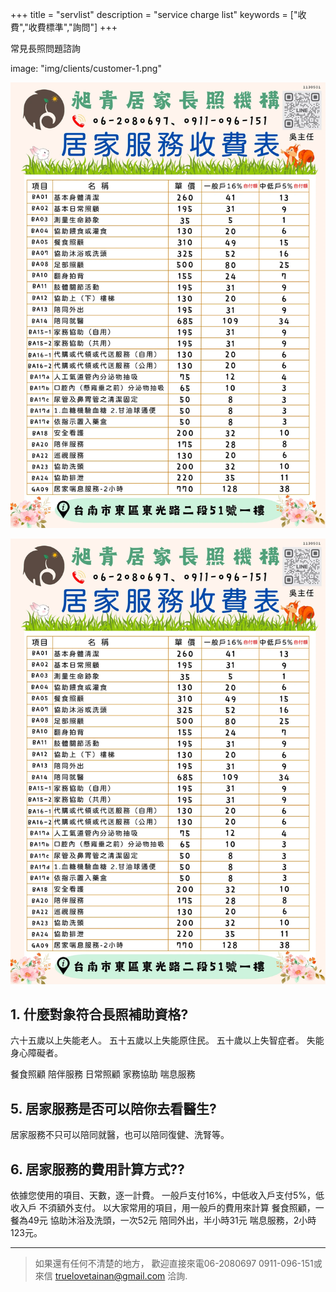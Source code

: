 +++
title = "servlist"
description = "service charge list"
keywords = ["收費","收費標準","詢問"]
+++

常見長照問題諮詢

image: "img/clients/customer-1.png"

<img src="img/serv_list_1.png" alt="本圖為收費標準表第一頁" />

![收費標準表第一頁](img/serv_list_1.png "收費標準表第一頁")


## 1. 什麼對象符合長照補助資格?

六十五歲以上失能老人。
五十五歲以上失能原住民。
五十歲以上失智症者。
失能身心障礙者。

餐食照顧
陪伴服務
日常照顧
家務協助
喘息服務

## 5. 居家服務是否可以陪你去看醫生?

居家服務不只可以陪同就醫，也可以陪同復健、洗腎等。

## 6. 居家服務的費用計算方式??

依據您使用的項目、天數，逐一計費。
一般戶支付16%，中低收入戶支付5%，低收入戶 不須額外支付。
以大家常用的項目，用一般戶的費用來計算
餐食照顧，一餐為49元
協助沐浴及洗頭，一次52元
陪同外出，半小時31元
喘息服務，2小時123元。

---

> 如果還有任何不清楚的地方，
歡迎直接來電06-2080697 0911-096-151或來信 <truelovetainan@gmail.com> 洽詢.
